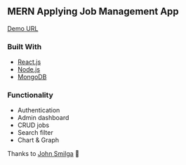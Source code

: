 ## MERN Applying Job Management App

[Demo URL]()

### Built With

- [React.js](https://reactjs.org/)
- [Node.js](https://nodejs.org/)
- [MongoDB](https://www.mongodb.com/)

### Functionality

- Authentication
- Admin dashboard
- CRUD jobs
- Search filter
- Chart & Graph

Thanks to [John Smilga](https://www.udemy.com/course/mern-stack-course-mongodb-express-react-and-nodejs/) 🙏
